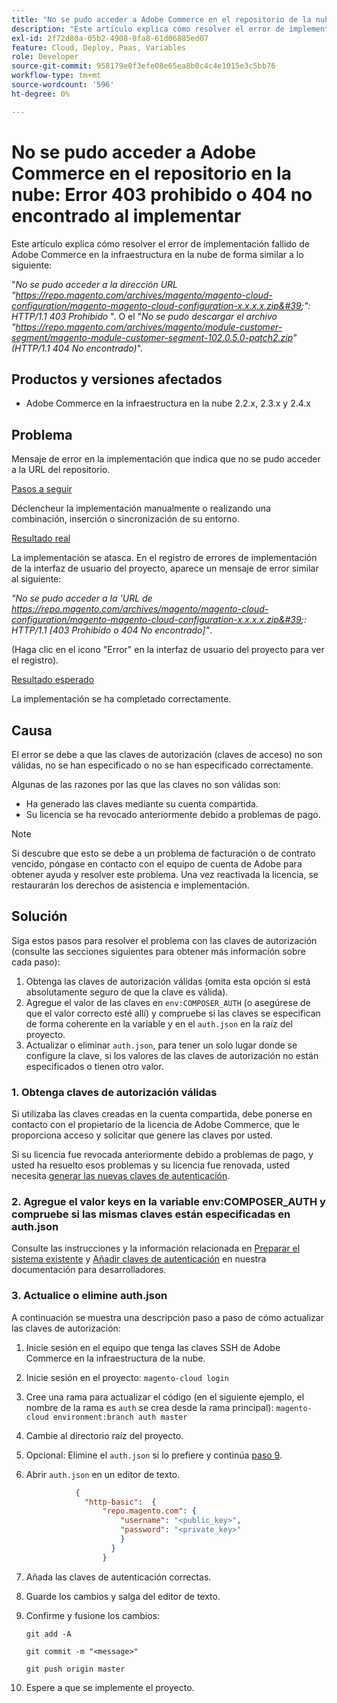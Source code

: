 ```yaml
---
title: "No se pudo acceder a Adobe Commerce en el repositorio de la nube: Error 403 prohibido o 404 no encontrado al implementar"
description: "Este artículo explica cómo resolver el error de implementación fallido de Adobe Commerce en la infraestructura en la nube de forma similar a lo siguiente:"
exl-id: 2f72d80a-05b2-4908-8fa8-61d06885ed07
feature: Cloud, Deploy, Paas, Variables
role: Developer
source-git-commit: 958179e0f3efe08e65ea8b0c4c4e1015e3c5bb76
workflow-type: tm+mt
source-wordcount: '596'
ht-degree: 0%

---
```


# No se pudo acceder a Adobe Commerce en el repositorio en la nube: Error 403 prohibido o 404 no encontrado al implementar

Este artículo explica cómo resolver el error de implementación fallido de Adobe Commerce en la infraestructura en la nube de forma similar a lo siguiente:

&quot;*No se pudo acceder a la dirección URL &quot;https://repo.magento.com/archives/magento/magento-cloud-configuration/magento-magento-cloud-configuration-x.x.x.x.zip&#39;&quot;: HTTP/1.1 403 Prohibido* &quot;. O el &quot;*No se pudo descargar el archivo &quot;https://repo.magento.com/archives/magento/module-customer-segment/magento-module-customer-segment-102.0.5.0-patch2.zip&quot; (HTTP/1.1 404 No encontrado)*&quot;.

## Productos y versiones afectados

* Adobe Commerce en la infraestructura en la nube 2.2.x, 2.3.x y 2.4.x

## Problema

Mensaje de error en la implementación que indica que no se pudo acceder a la URL del repositorio.

<u>Pasos a seguir</u>

Déclencheur la implementación manualmente o realizando una combinación, inserción o sincronización de su entorno.

<u>Resultado real</u>

La implementación se atasca. En el registro de errores de implementación de la interfaz de usuario del proyecto, aparece un mensaje de error similar al siguiente:

*&quot;No se pudo acceder a la &#39;URL de https://repo.magento.com/archives/magento/magento-cloud-configuration/magento-magento-cloud-configuration-x.x.x.x.zip&#39;: HTTP/1.1 \[403 Prohibido o 404 No encontrado\]&quot;*.

(Haga clic en el icono &quot;Error&quot; en la interfaz de usuario del proyecto para ver el registro).

<u>Resultado esperado</u>

La implementación se ha completado correctamente.

## Causa

El error se debe a que las claves de autorización (claves de acceso) no son válidas, no se han especificado o no se han especificado correctamente.

Algunas de las razones por las que las claves no son válidas son:

* Ha generado las claves mediante su cuenta compartida.
* Su licencia se ha revocado anteriormente debido a problemas de pago.

>[!NOTE]
>
>Si descubre que esto se debe a un problema de facturación o de contrato vencido, póngase en contacto con el equipo de cuenta de Adobe para obtener ayuda y resolver este problema. Una vez reactivada la licencia, se restaurarán los derechos de asistencia e implementación.

## Solución

Siga estos pasos para resolver el problema con las claves de autorización (consulte las secciones siguientes para obtener más información sobre cada paso):

1. Obtenga las claves de autorización válidas (omita esta opción si está absolutamente seguro de que la clave es válida).
1. Agregue el valor de las claves en `env:COMPOSER_AUTH` (o asegúrese de que el valor correcto esté allí) y compruebe si las claves se especifican de forma coherente en la variable y en el `auth.json` en la raíz del proyecto.
1. Actualizar o eliminar `auth.json`, para tener un solo lugar donde se configure la clave, si los valores de las claves de autorización no están especificados o tienen otro valor.

### 1. Obtenga claves de autorización válidas

Si utilizaba las claves creadas en la cuenta compartida, debe ponerse en contacto con el propietario de la licencia de Adobe Commerce, que le proporciona acceso y solicitar que genere las claves por usted.

Si su licencia fue revocada anteriormente debido a problemas de pago, y usted ha resuelto esos problemas y su licencia fue renovada, usted necesita [generar las nuevas claves de autenticación](https://experienceleague.adobe.com/docs/commerce-operations/installation-guide/prerequisites/authentication-keys.html).

### 2. Agregue el valor keys en la variable env:COMPOSER\_AUTH y compruebe si las mismas claves están especificadas en auth.json

Consulte las instrucciones y la información relacionada en [Preparar el sistema existente](https://devdocs.magento.com/cloud/setup/first-time-setup-import-prepare.html#auth-json) y [Añadir claves de autenticación](https://devdocs.magento.com/cloud/setup/first-time-setup-import-prepare.html#add-authentication-keys) en nuestra documentación para desarrolladores.

### 3. Actualice o elimine auth.json

A continuación se muestra una descripción paso a paso de cómo actualizar las claves de autorización:

1. Inicie sesión en el equipo que tenga las claves SSH de Adobe Commerce en la infraestructura de la nube.
1. Inicie sesión en el proyecto: `magento-cloud login`
1. Cree una rama para actualizar el código (en el siguiente ejemplo, el nombre de la rama es `auth` se crea desde la rama principal):     `magento-cloud environment:branch auth master`
1. Cambie al directorio raíz del proyecto.
1. Opcional: Elimine el `auth.json` si lo prefiere y continúa [paso 9](#step9).
1. Abrir `auth.json` en un editor de texto.

   ```json
              {
                "http-basic":  {
                    "repo.magento.com": {
                        "username": "<public_key>",
                        "password": "<private_key>"
                        }
                      }
                    }
   ```

1. Añada las claves de autenticación correctas.
1. Guarde los cambios y salga del editor de texto.
1. Confirme y fusione los cambios:

   `git add -A`

   `git commit -m "<message>"`

   `git push origin master`
1. Espere a que se implemente el proyecto.
